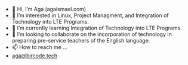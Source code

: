 - 👋 Hi, I’m Aga (agaismael.com)
- 👀 I’m interested in Linux, Project Managment, and Integration of Technology into LTE Programs.
- 🌱 I’m currently learning Integration of Technology into LTE Programs.
- 💞️ I’m looking to collaborate on the incorporation of technology in preparing pre-service teachers of the English language.
- 📫 How to reach me ...
- aga@bircode.tech 
